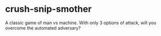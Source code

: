 # crush-snip-smother
A classic game of man vs machine. With only 3 options of attack, will you overcome the automated adversary? 
